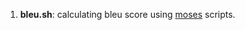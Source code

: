 1) **bleu.sh**: calculating bleu score using [moses](https://github.com/moses-smt/mosesdecoder/tree/RELEASE-4.0) scripts.
